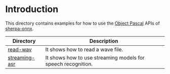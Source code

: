 # Introduction

This directory contains examples for how to use the [Object Pascal](https://en.wikipedia.org/wiki/Object_Pascal)
APIs of [sherpa-onnx](https://github.com/k2-fsa/sherpa-onnx).

|Directory| Description|
|---------|------------|
|[read-wav](./read-wav)|It shows how to read a wave file.|
|[streaming-asr](./streaming-asr)| It shows how to use streaming models for speech recognition.|
